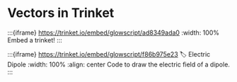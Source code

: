 # Vectors in Trinket

:::{iframe} https://trinket.io/embed/glowscript/ad8349ada0
:width: 100%
Embed a trinket!
:::

:::{iframe} https://trinket.io/embed/glowscript/f86b975e23
:label: Electric Dipole
:width: 100%
:align: center
Code to draw the electric field of a dipole.
:::